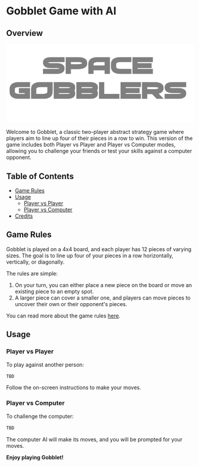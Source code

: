 # Gobblet Game with AI

## Overview

![Alt text](.readme/Untitled.png)


Welcome to Gobblet, a classic two-player abstract strategy game where players aim to line up four of their pieces in a row to win. This version of the game includes both Player vs Player and Player vs Computer modes, allowing you to challenge your friends or test your skills against a computer opponent.

## Table of Contents

- [Game Rules](#game-rules)
- [Usage](#usage)
  - [Player vs Player](#player-vs-player)
  - [Player vs Computer](#player-vs-computer)
- [Credits](#credits)

## Game Rules

Gobblet is played on a 4x4 board, and each player has 12 pieces of varying sizes. The goal is to line up four of your pieces in a row horizontally, vertically, or diagonally.

The rules are simple:
1. On your turn, you can either place a new piece on the board or move an existing piece to an empty spot.
2. A larger piece can cover a smaller one, and players can move pieces to uncover their own or their opponent's pieces.

You can read more about the game rules [here](https://www.boardspace.net/gobblet/english/gobblet_rules.pdf).


## Usage

### Player vs Player

To play against another person:

```bash
TBD
```

Follow the on-screen instructions to make your moves.

### Player vs Computer

To challenge the computer:

```bash
TBD
```

The computer AI will make its moves, and you will be prompted for your moves.





****Enjoy playing Gobblet!****
